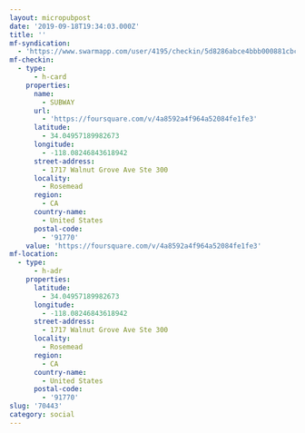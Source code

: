```yaml
---
layout: micropubpost
date: '2019-09-18T19:34:03.000Z'
title: ''
mf-syndication:
  - 'https://www.swarmapp.com/user/4195/checkin/5d8286abce4bbb000881cbc9'
mf-checkin:
  - type:
      - h-card
    properties:
      name:
        - SUBWAY
      url:
        - 'https://foursquare.com/v/4a8592a4f964a52084fe1fe3'
      latitude:
        - 34.04957189982673
      longitude:
        - -118.08246843618942
      street-address:
        - 1717 Walnut Grove Ave Ste 300
      locality:
        - Rosemead
      region:
        - CA
      country-name:
        - United States
      postal-code:
        - '91770'
    value: 'https://foursquare.com/v/4a8592a4f964a52084fe1fe3'
mf-location:
  - type:
      - h-adr
    properties:
      latitude:
        - 34.04957189982673
      longitude:
        - -118.08246843618942
      street-address:
        - 1717 Walnut Grove Ave Ste 300
      locality:
        - Rosemead
      region:
        - CA
      country-name:
        - United States
      postal-code:
        - '91770'
slug: '70443'
category: social
---
```

